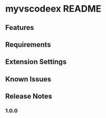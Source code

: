 # myvscodeex README



## Features


## Requirements


## Extension Settings


## Known Issues


## Release Notes


### 1.0.0

